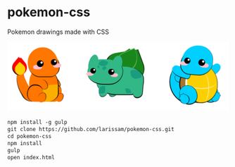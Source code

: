 # pokemon-css
Pokemon drawings made with CSS

![Screenshot](/pokemoncss.png?raw=true "Pokemon CSS")

```
npm install -g gulp
git clone https://github.com/larissam/pokemon-css.git
cd pokemon-css
npm install
gulp
open index.html
```
